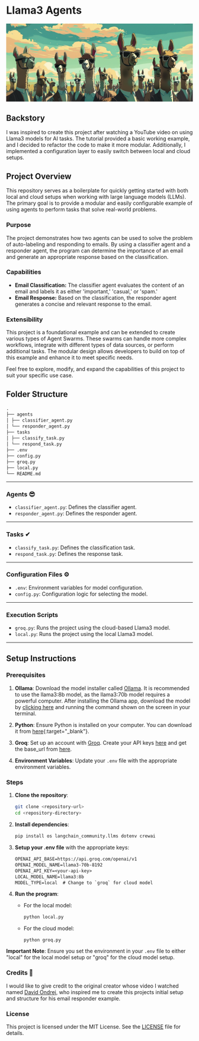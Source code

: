 # Llama3 Agents
![Folder Structure](llama3_agents_cover.png)




## Backstory
I was inspired to create this project after watching a YouTube video on using Llama3 models for AI tasks. The tutorial provided a basic working example, and I decided to refactor the code to make it more modular. Additionally, I implemented a configuration layer to easily switch between local and cloud setups.

## Project Overview

This repository serves as a boilerplate for quickly getting started with both local and cloud setups when working with large language models (LLMs). The primary goal is to provide a modular and easily configurable example of using agents to perform tasks that solve real-world problems. 

### Purpose
The project demonstrates how two agents can be used to solve the problem of auto-labeling and responding to emails. By using a classifier agent and a responder agent, the program can determine the importance of an email and generate an appropriate response based on the classification.

### Capabilities
- **Email Classification:** The classifier agent evaluates the content of an email and labels it as either 'important,' 'casual,' or 'spam.'
- **Email Response:** Based on the classification, the responder agent generates a concise and relevant response to the email.

### Extensibility
This project is a foundational example and can be extended to create various types of Agent Swarms. These swarms can handle more complex workflows, integrate with different types of data sources, or perform additional tasks. The modular design allows developers to build on top of this example and enhance it to meet specific needs.


Feel free to explore, modify, and expand the capabilities of this project to suit your specific use case.


## Folder Structure

```
.
├── agents
│ ├── classifier_agent.py
│ └── responder_agent.py
├── tasks
│ ├── classify_task.py
│ └── respond_task.py
├── .env
├── config.py
├── groq.py
├── local.py
└── README.md
```

---

### Agents 😎
- `classifier_agent.py`: Defines the classifier agent.
- `responder_agent.py`: Defines the responder agent.

---

### Tasks ✔
- `classify_task.py`: Defines the classification task.
- `respond_task.py`: Defines the response task.

---

### Configuration Files ⚙
- `.env`: Environment variables for model configuration.
- `config.py`: Configuration logic for selecting the model.

---

### Execution Scripts
- `groq.py`: Runs the project using the cloud-based Llama3 model.
- `local.py`: Runs the project using the local Llama3 model.

---

## Setup Instructions

### Prerequisites
1. **Ollama**: Download the model installer called [Ollama](https://ollama.com). It is recommended to use the llama3:8b model, as the llama3:70b model requires a powerful computer. After installing the Ollama app, download the model by [clicking here](https://ollama.com/library/llama3) and running the command shown on the screen in your terminal.
   
2. **Python**: Ensure Python is installed on your computer. You can download it from [here](https://www.python.org/downloads/){:target="_blank"}.

3. **Groq**: Set up an account with [Groq](https://console.groq.com/login). Create your API keys [here](https://console.groq.com/keys) and get the base_url from [here](https://console.groq.com/docs/openai).

4. **Environment Variables**: Update your `.env` file with the appropriate environment variables.



### Steps

1. **Clone the repository**:
    ```sh
    git clone <repository-url>
    cd <repository-directory>
    ```

2. **Install dependencies**:
    ```sh
    pip install os langchain_community.llms dotenv crewai
    ```

3. **Setup your .env file** with the appropriate keys:
    ```env
    OPENAI_API_BASE=https://api.groq.com/openai/v1
    OPENAI_MODEL_NAME=llama3-70b-8192
    OPENAI_API_KEY=<your-api-key>
    LOCAL_MODEL_NAME=llama3:8b
    MODEL_TYPE=local  # Change to `groq` for cloud model
    ```

4. **Run the program**:
    - For the local model:
      ```sh
      python local.py
      ```

    - For the cloud model:
      ```sh
      python groq.py
      ```



**Important Note**: Ensure you set the environment in your `.env` file to either "local" for the local model setup or "groq" for the cloud model setup.




### Credits 🍻
I would like to give credit to the original creator whose video I watched named [David Ondrej](https://www.youtube.com/@DavidOndrej), who inspired me to create this projects initial setup and structure for his email responder example.

### License
This project is licensed under the MIT License. See the [LICENSE](https://opensource.org/license/mit) file for details.